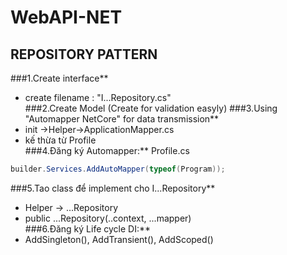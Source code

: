 ﻿# WebAPI-NET
## REPOSITORY PATTERN  
###1.Create interface**  
* create filename : "I...Repository.cs"  
###2.Create Model (Create for validation easyly)
###3.Using "Automapper NetCore" for data transmission**   
* init ->Helper->ApplicationMapper.cs  
* kế thừa từ Profile  
###4.Đăng ký Automapper:** 
Profile.cs  
```cs 
builder.Services.AddAutoMapper(typeof(Program));
```  
###5.Tao class để implement cho I...Repository**  
* Helper -> ...Repository  
* public ...Repository(..context, ...mapper)  
###6.Đăng ký Life cycle DI:**
* AddSingleton(), AddTransient(), AddScoped()
	